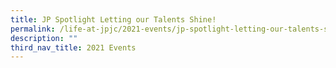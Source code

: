 ```yaml
---
title: JP Spotlight Letting our Talents Shine!
permalink: /life-at-jpjc/2021-events/jp-spotlight-letting-our-talents-shine/
description: ""
third_nav_title: 2021 Events
---
```

